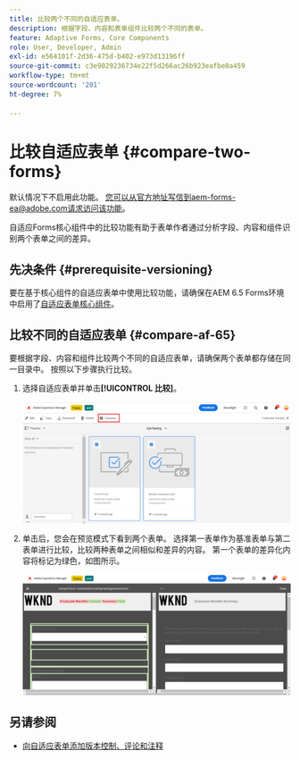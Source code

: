 ```yaml
---
title: 比较两个不同的自适应表单。
description: 根据字段、内容和表单组件比较两个不同的表单。
feature: Adaptive Forms, Core Components
role: User, Developer, Admin
exl-id: e564101f-2d36-475d-b402-e973d13196ff
source-git-commit: c3e9029236734e22f5d266ac26b923eafbe0a459
workflow-type: tm+mt
source-wordcount: '201'
ht-degree: 7%

---
```


# 比较自适应表单 {#compare-two-forms}

<span class="preview">默认情况下不启用此功能。 您可以从官方地址写信到aem-forms-ea@adobe.com请求访问该功能。</span>

自适应Forms核心组件中的比较功能有助于表单作者通过分析字段、内容和组件识别两个表单之间的差异。

## 先决条件 {#prerequisite-versioning}

要在基于核心组件的自适应表单中使用比较功能，请确保在AEM 6.5 Forms环境中启用了[自适应表单核心组件](/help/forms/using/enable-adaptive-forms-core-components.md)。

## 比较不同的自适应表单 {#compare-af-65}

要根据字段、内容和组件比较两个不同的自适应表单，请确保两个表单都存储在同一目录中。 按照以下步骤执行比较。

1. 选择自适应表单并单击&#x200B;**[!UICONTROL 比较]**。

   ![比较自适应表单](/help/forms/using/assets/compare-two-forms.png)

1. 单击后，您会在预览模式下看到两个表单。 选择第一表单作为基准表单与第二表单进行比较，比较两种表单之间相似和差异的内容。 第一个表单的差异化内容将标记为绿色，如图所示。

   ![比较的表单](/help/forms/using/assets/compared-forms.png)

## 另请参阅

* [向自适应表单添加版本控制、评论和注释](/help/forms/using/add-versioning-reviews-comments.md)
